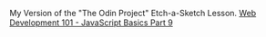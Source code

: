 My Version of the "The Odin Project" Etch-a-Sketch Lesson.
[Web Development 101 - JavaScript Basics Part 9](https://www.theodinproject.com/courses/web-development-101/lessons/etch-a-sketch-project)
